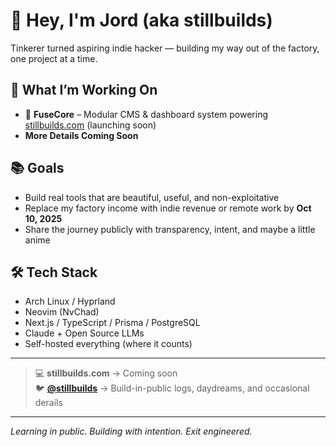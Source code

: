 # 👋 Hey, I'm Jord (aka stillbuilds)

Tinkerer turned aspiring indie hacker — building my way out of the factory, one project at a time.

## 🔨 What I’m Working On

- 🧱 **FuseCore** – Modular CMS & dashboard system powering [stillbuilds.com](https://stillbuilds.com) (launching soon)
- **More Details Coming Soon**

## 📚 Goals

- Build real tools that are beautiful, useful, and non-exploitative
- Replace my factory income with indie revenue or remote work by **Oct 10, 2025**
- Share the journey publicly with transparency, intent, and maybe a little anime

## 🛠️ Tech Stack

- Arch Linux / Hyprland
- Neovim (NvChad)
- Next.js / TypeScript / Prisma / PostgreSQL
- Claude + Open Source LLMs
- Self-hosted everything (where it counts)

---

> 💻 **stillbuilds.com** → Coming soon  
> 🐦 **[@stillbuilds](https://twitter.com/stillbuilds)** → Build-in-public logs, daydreams, and occasional derails

---

_Learning in public. Building with intention. Exit engineered._  
